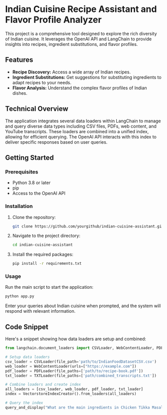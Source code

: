 # Indian Cuisine Recipe Assistant and Flavor Profile Analyzer

This project is a comprehensive tool designed to explore the rich diversity of Indian cuisine. It leverages the OpenAI API and LangChain to provide insights into recipes, ingredient substitutions, and flavor profiles.

## Features

- **Recipe Discovery:** Access a wide array of Indian recipes.
- **Ingredient Substitutions:** Get suggestions for substituting ingredients to adapt recipes to your needs.
- **Flavor Analysis:** Understand the complex flavor profiles of Indian dishes.

## Technical Overview

The application integrates several data loaders within LangChain to manage and query diverse data types including CSV files, PDFs, web content, and YouTube transcripts. These loaders are combined into a unified index, allowing for efficient querying. The OpenAI API interacts with this index to deliver specific responses based on user queries.

## Getting Started

### Prerequisites

- Python 3.8 or later
- pip
- Access to the OpenAI API

### Installation

1. Clone the repository:
   ```bash
   git clone https://github.com/yourgithub/indian-cuisine-assistant.git
   ```
2. Navigate to the project directory:
   ```bash
   cd indian-cuisine-assistant
   ```
3. Install the required packages:
   ```bash
   pip install -r requirements.txt
   ```

### Usage

Run the main script to start the application:
```bash
python app.py
```

Enter your queries about Indian cuisine when prompted, and the system will respond with relevant information.

## Code Snippet

Here's a snippet showing how data loaders are setup and combined:

```python
from langchain.document_loaders import CSVLoader, WebContentLoader, PDFLoader, TXTLoader

# Setup data loaders
csv_loader = CSVLoader(file_path='path/to/IndianFoodDatasetCSV.csv')
web_loader = WebContentLoader(urls=["https://example.com"])
pdf_loader = PDFLoader(file_paths=['path/to/recipe-book.pdf'])
txt_loader = TXTLoader(file_paths=['path/combined_transcripts.txt'])

# Combine loaders and create index
all_loaders = [csv_loader, web_loader, pdf_loader, txt_loader]
index = VectorstoreIndexCreator().from_loaders(all_loaders)

# Query the index
query_and_display("What are the main ingredients in Chicken Tikka Masala?", index, OpenAI)
```
